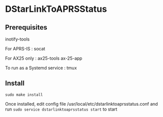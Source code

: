 # DStarLinkToAPRSStatus
## Prerequisites
inotify-tools

For APRS-IS : socat

For AX25 only : ax25-tools ax-25-app

To run as a Systemd service : tmux

## Install
`sudo make install`

Once installed, edit config file /usr/local/etc/dstarlinktoaprsstatus.conf and run `sudo service dstarlinktoaprsstatus start` to start 

